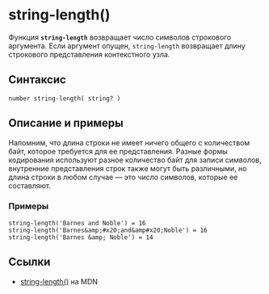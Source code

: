 # string-length()

Функция **`string-length`** возвращает число символов строкового аргумента. Если аргумент опущен, `string-length` возвращает длину строкового представления контекстного узла.

## Синтаксис

```
number string-length( string? )
```

## Описание и примеры

Напомним, что длина строки не имеет ничего общего с количеством байт, которое требуется для ее представления. Разные формы кодирования используют разное количество байт для записи символов, внутренние представления строк также могут быть различными, но длина строки в любом случае — это число символов, которые ее составляют.

### Примеры

```
string-length('Barnes and Noble') = 16
string-length('Barnes&amp;#x20;and&amp#x20;Noble') = 16
string-length('Barnes &amp; Noble') = 14
```

## Ссылки

- [string-length()](https://developer.mozilla.org/en-US/docs/Web/XPath/Functions/string-length) на MDN
